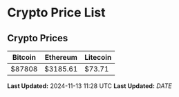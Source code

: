 # Crypto Price List

## Crypto Prices
| Bitcoin | Ethereum | Litecoin |
| ------- | -------- | -------- |
| $87808 | $3185.61 | $73.71 |
**Last Updated:** 2024-11-13 11:28 UTC
**Last Updated:** $DATE$
